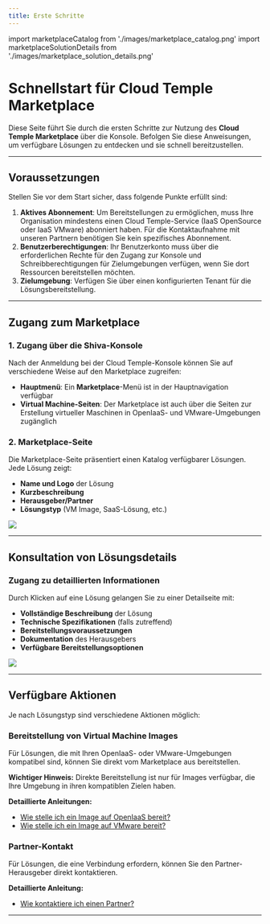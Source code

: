 ```yaml
---
title: Erste Schritte
---
```

import marketplaceCatalog from './images/marketplace_catalog.png'
import marketplaceSolutionDetails from './images/marketplace_solution_details.png'

# Schnellstart für Cloud Temple Marketplace

Diese Seite führt Sie durch die ersten Schritte zur Nutzung des **Cloud Temple Marketplace** über die Konsole. Befolgen Sie diese Anweisungen, um verfügbare Lösungen zu entdecken und sie schnell bereitzustellen.

---

## Voraussetzungen

Stellen Sie vor dem Start sicher, dass folgende Punkte erfüllt sind:

1. **Aktives Abonnement**: Um Bereitstellungen zu ermöglichen, muss Ihre Organisation mindestens einen Cloud Temple-Service (IaaS OpenSource oder IaaS VMware) abonniert haben. Für die Kontaktaufnahme mit unseren Partnern benötigen Sie kein spezifisches Abonnement.
2. **Benutzerberechtigungen**: Ihr Benutzerkonto muss über die erforderlichen Rechte für den Zugang zur Konsole und Schreibberechtigungen für Zielumgebungen verfügen, wenn Sie dort Ressourcen bereitstellen möchten.
3. **Zielumgebung**: Verfügen Sie über einen konfigurierten Tenant für die Lösungsbereitstellung.

---

## Zugang zum Marketplace

### 1. Zugang über die Shiva-Konsole

Nach der Anmeldung bei der Cloud Temple-Konsole können Sie auf verschiedene Weise auf den Marketplace zugreifen:

- **Hauptmenü**: Ein **Marketplace**-Menü ist in der Hauptnavigation verfügbar
- **Virtual Machine-Seiten**: Der Marketplace ist auch über die Seiten zur Erstellung virtueller Maschinen in OpenIaaS- und VMware-Umgebungen zugänglich

### 2. Marketplace-Seite

Die Marketplace-Seite präsentiert einen Katalog verfügbarer Lösungen. Jede Lösung zeigt:

- **Name und Logo** der Lösung
- **Kurzbeschreibung**
- **Herausgeber/Partner**
- **Lösungstyp** (VM Image, SaaS-Lösung, etc.)

<img src={marketplaceCatalog} />

---

## Konsultation von Lösungsdetails

### Zugang zu detaillierten Informationen

Durch Klicken auf eine Lösung gelangen Sie zu einer Detailseite mit:

- **Vollständige Beschreibung** der Lösung
- **Technische Spezifikationen** (falls zutreffend)
- **Bereitstellungsvoraussetzungen**
- **Dokumentation** des Herausgebers
- **Verfügbare Bereitstellungsoptionen**

<img src={marketplaceSolutionDetails} />

---

## Verfügbare Aktionen

Je nach Lösungstyp sind verschiedene Aktionen möglich:

### Bereitstellung von Virtual Machine Images

Für Lösungen, die mit Ihren OpenIaaS- oder VMware-Umgebungen kompatibel sind, können Sie direkt vom Marketplace aus bereitstellen.

**Wichtiger Hinweis:** Direkte Bereitstellung ist nur für Images verfügbar, die Ihre Umgebung in ihren kompatiblen Zielen haben.

**Detaillierte Anleitungen:**
- [Wie stelle ich ein Image auf OpenIaaS bereit?](tutorials/deploy_openiaas)
- [Wie stelle ich ein Image auf VMware bereit?](tutorials/deploy_vmware)

### Partner-Kontakt

Für Lösungen, die eine Verbindung erfordern, können Sie den Partner-Herausgeber direkt kontaktieren.

**Detaillierte Anleitung:**
- [Wie kontaktiere ich einen Partner?](tutorials/contact_partner)

---
